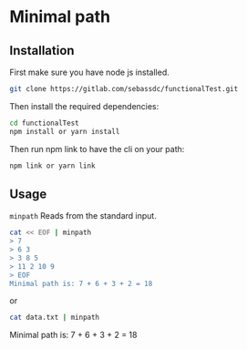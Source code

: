 # Minimal path

## Installation

First make sure you have node js installed.

```bash
git clone https://gitlab.com/sebassdc/functionalTest.git
```
Then install the required dependencies:
```bash
cd functionalTest
npm install or yarn install
```
Then run npm link to have the cli on your path:
```bash
npm link or yarn link
```


## Usage
`minpath` Reads from the standard input.
```bash
cat << EOF | minpath
> 7
> 6 3
> 3 8 5
> 11 2 10 9
> EOF
Minimal path is: 7 + 6 + 3 + 2 = 18
```
or
```bash
cat data.txt | minpath
```
Minimal path is: 7 + 6 + 3 + 2 = 18